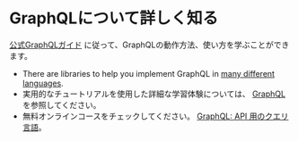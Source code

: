 # GraphQLについて詳しく知る

[公式GraphQLガイド](https://graphql.org/learn/) に従って、GraphQLの動作方法、使い方を学ぶことができます。

- There are libraries to help you implement GraphQL in [many different languages](https://graphql.org/code/).
- 実用的なチュートリアルを使用した詳細な学習体験については、 [GraphQL](https://www.howtographql.com/) を参照してください。
- 無料オンラインコースをチェックしてください。 [GraphQL: API 用のクエリ言語](https://www.edx.org/course/exploring-graphql-a-query-language-for-apis)。
